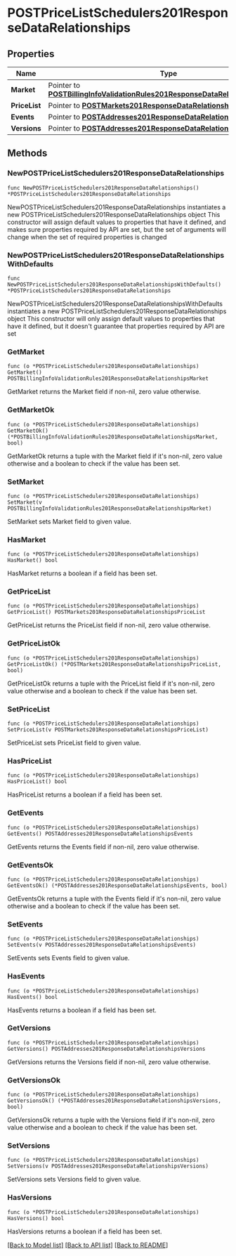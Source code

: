 # POSTPriceListSchedulers201ResponseDataRelationships

## Properties

Name | Type | Description | Notes
------------ | ------------- | ------------- | -------------
**Market** | Pointer to [**POSTBillingInfoValidationRules201ResponseDataRelationshipsMarket**](POSTBillingInfoValidationRules201ResponseDataRelationshipsMarket.md) |  | [optional] 
**PriceList** | Pointer to [**POSTMarkets201ResponseDataRelationshipsPriceList**](POSTMarkets201ResponseDataRelationshipsPriceList.md) |  | [optional] 
**Events** | Pointer to [**POSTAddresses201ResponseDataRelationshipsEvents**](POSTAddresses201ResponseDataRelationshipsEvents.md) |  | [optional] 
**Versions** | Pointer to [**POSTAddresses201ResponseDataRelationshipsVersions**](POSTAddresses201ResponseDataRelationshipsVersions.md) |  | [optional] 

## Methods

### NewPOSTPriceListSchedulers201ResponseDataRelationships

`func NewPOSTPriceListSchedulers201ResponseDataRelationships() *POSTPriceListSchedulers201ResponseDataRelationships`

NewPOSTPriceListSchedulers201ResponseDataRelationships instantiates a new POSTPriceListSchedulers201ResponseDataRelationships object
This constructor will assign default values to properties that have it defined,
and makes sure properties required by API are set, but the set of arguments
will change when the set of required properties is changed

### NewPOSTPriceListSchedulers201ResponseDataRelationshipsWithDefaults

`func NewPOSTPriceListSchedulers201ResponseDataRelationshipsWithDefaults() *POSTPriceListSchedulers201ResponseDataRelationships`

NewPOSTPriceListSchedulers201ResponseDataRelationshipsWithDefaults instantiates a new POSTPriceListSchedulers201ResponseDataRelationships object
This constructor will only assign default values to properties that have it defined,
but it doesn't guarantee that properties required by API are set

### GetMarket

`func (o *POSTPriceListSchedulers201ResponseDataRelationships) GetMarket() POSTBillingInfoValidationRules201ResponseDataRelationshipsMarket`

GetMarket returns the Market field if non-nil, zero value otherwise.

### GetMarketOk

`func (o *POSTPriceListSchedulers201ResponseDataRelationships) GetMarketOk() (*POSTBillingInfoValidationRules201ResponseDataRelationshipsMarket, bool)`

GetMarketOk returns a tuple with the Market field if it's non-nil, zero value otherwise
and a boolean to check if the value has been set.

### SetMarket

`func (o *POSTPriceListSchedulers201ResponseDataRelationships) SetMarket(v POSTBillingInfoValidationRules201ResponseDataRelationshipsMarket)`

SetMarket sets Market field to given value.

### HasMarket

`func (o *POSTPriceListSchedulers201ResponseDataRelationships) HasMarket() bool`

HasMarket returns a boolean if a field has been set.

### GetPriceList

`func (o *POSTPriceListSchedulers201ResponseDataRelationships) GetPriceList() POSTMarkets201ResponseDataRelationshipsPriceList`

GetPriceList returns the PriceList field if non-nil, zero value otherwise.

### GetPriceListOk

`func (o *POSTPriceListSchedulers201ResponseDataRelationships) GetPriceListOk() (*POSTMarkets201ResponseDataRelationshipsPriceList, bool)`

GetPriceListOk returns a tuple with the PriceList field if it's non-nil, zero value otherwise
and a boolean to check if the value has been set.

### SetPriceList

`func (o *POSTPriceListSchedulers201ResponseDataRelationships) SetPriceList(v POSTMarkets201ResponseDataRelationshipsPriceList)`

SetPriceList sets PriceList field to given value.

### HasPriceList

`func (o *POSTPriceListSchedulers201ResponseDataRelationships) HasPriceList() bool`

HasPriceList returns a boolean if a field has been set.

### GetEvents

`func (o *POSTPriceListSchedulers201ResponseDataRelationships) GetEvents() POSTAddresses201ResponseDataRelationshipsEvents`

GetEvents returns the Events field if non-nil, zero value otherwise.

### GetEventsOk

`func (o *POSTPriceListSchedulers201ResponseDataRelationships) GetEventsOk() (*POSTAddresses201ResponseDataRelationshipsEvents, bool)`

GetEventsOk returns a tuple with the Events field if it's non-nil, zero value otherwise
and a boolean to check if the value has been set.

### SetEvents

`func (o *POSTPriceListSchedulers201ResponseDataRelationships) SetEvents(v POSTAddresses201ResponseDataRelationshipsEvents)`

SetEvents sets Events field to given value.

### HasEvents

`func (o *POSTPriceListSchedulers201ResponseDataRelationships) HasEvents() bool`

HasEvents returns a boolean if a field has been set.

### GetVersions

`func (o *POSTPriceListSchedulers201ResponseDataRelationships) GetVersions() POSTAddresses201ResponseDataRelationshipsVersions`

GetVersions returns the Versions field if non-nil, zero value otherwise.

### GetVersionsOk

`func (o *POSTPriceListSchedulers201ResponseDataRelationships) GetVersionsOk() (*POSTAddresses201ResponseDataRelationshipsVersions, bool)`

GetVersionsOk returns a tuple with the Versions field if it's non-nil, zero value otherwise
and a boolean to check if the value has been set.

### SetVersions

`func (o *POSTPriceListSchedulers201ResponseDataRelationships) SetVersions(v POSTAddresses201ResponseDataRelationshipsVersions)`

SetVersions sets Versions field to given value.

### HasVersions

`func (o *POSTPriceListSchedulers201ResponseDataRelationships) HasVersions() bool`

HasVersions returns a boolean if a field has been set.


[[Back to Model list]](../README.md#documentation-for-models) [[Back to API list]](../README.md#documentation-for-api-endpoints) [[Back to README]](../README.md)


